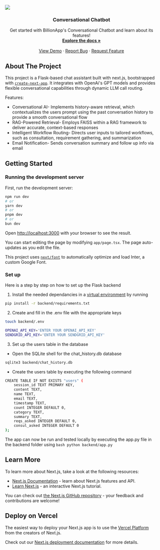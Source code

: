 [![](https://billionapps.net/wp-content/uploads/2023/11/BillionApps.svg)](https://billionapps.net/)

<div align="center">
  <h3 align="center">Conversational Chatbot</h3>

  <p align="center">
    Get started with BillionApp's Conversational Chatbot and learn about its features!
    <br />
    <a href="https://github.com/anbudamo/chatbot-readme/blob/main/README.md"><strong>Explore the docs »</strong></a>
    <br />
    <br />
    <a href="https://github.com/anbudamo/chatbot-readme/blob/main/README.md">View Demo</a>
    &middot;
    <a href="https://github.com/anbudamo/chatbot-readme/blob/main/README.md">Report Bug</a>
    &middot;
    <a href="https://github.com/anbudamo/chatbot-readme/blob/main/README.md">Request Feature</a>
  </p>
</div>

## About The Project
This project is a Flask-based chat assistant built with next.js, bootstrapped with [`create-next-app`](https://github.com/vercel/next.js/tree/canary/packages/create-next-app). It integrates with OpenAi's GPT models and provides flexible conversational capabilities through dynamic LLM call routing. 

Features:
- Conversational AI- Implements history-aware retrieval, which contextualizes the users prompt using the past conversation history to provide a smooth conversational flow
- RAG-Powered Retrieval- Employs FAISS within a RAG framework to deliver accurate, context-based responses
- Intelligent Workflow Routing- Directs user inputs to tailored workflows, such as consultation, requirement gathering, and summarization
- Email Notification- Sends conversation summary and follow up info via email 
  
## Getting Started

### Running the development server
First, run the development server:

```bash
npm run dev
# or
yarn dev
# or
pnpm dev
# or
bun dev
```

Open [http://localhost:3000](http://localhost:3000) with your browser to see the result.

You can start editing the page by modifying `app/page.tsx`. The page auto-updates as you edit the file.

This project uses [`next/font`](https://nextjs.org/docs/basic-features/font-optimization) to automatically optimize and load Inter, a custom Google Font.

### Set up
Here is a step by step on how to set up the Flask backend
1. Install the needed dependancies in a [virtual environment](https://docs.python.org/3/tutorial/venv.html) by running
```bash
pip install -r backend/requirements.txt
```
2. Create and fill in the .env file with the appropriate keys
```bash
touch backend/.env
```
```bash
OPENAI_API_KEY='ENTER YOUR OPENAI_API_KEY'
SENDGRID_API_KEY='ENTER YOUR SENDGRID_API_KEY'
```
3. Set up the users table in the database
- Open the SQLite shell for the chat_history.db database
```bash
sqlite3 backend/chat_history.db
```
- Create the users table by executing the following command
```bash
CREATE TABLE IF NOT EXISTS "users" (
    session_id TEXT PRIMARY KEY,
    content TEXT,
    name TEXT,
    email TEXT,
    timestamp TEXT,
    count INTEGER DEFAULT 0,
    category TEXT,
    summary TEXT,
    reqs_asked INTEGER DEFAULT 0,
    consul_asked INTEGER DEFAULT 0
);
```
The app can now be run and tested locally by executing the app.py file in the backend folder using ```bash python backend/app.py```

## Learn More

To learn more about Next.js, take a look at the following resources:

- [Next.js Documentation](https://nextjs.org/docs) - learn about Next.js features and API.
- [Learn Next.js](https://nextjs.org/learn) - an interactive Next.js tutorial.

You can check out [the Next.js GitHub repository](https://github.com/vercel/next.js/) - your feedback and contributions are welcome!

## Deploy on Vercel

The easiest way to deploy your Next.js app is to use the [Vercel Platform](https://vercel.com/new?utm_medium=default-template&filter=next.js&utm_source=create-next-app&utm_campaign=create-next-app-readme) from the creators of Next.js.

Check out our [Next.js deployment documentation](https://nextjs.org/docs/deployment) for more details.

